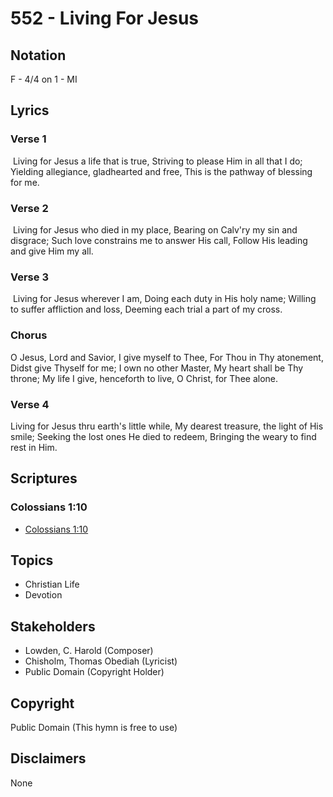 # 552 - Living For Jesus

## Notation

F - 4/4 on 1 - MI

## Lyrics

### Verse 1

 Living for Jesus a life that is true, Striving to please Him in all that I do; Yielding allegiance, gladhearted and free, This is the pathway of blessing for me. 

### Verse 2

 Living for Jesus who died in my place, Bearing on Calv'ry my sin and disgrace; Such love constrains me to answer His call, Follow His leading and give Him my all. 

### Verse 3

 Living for Jesus wherever I am, Doing each duty in His holy name; Willing to suffer affliction and loss, Deeming each trial a part of my cross.

### Chorus

O Jesus, Lord and Savior, I give myself to Thee, For Thou in Thy atonement, Didst give Thyself for me; I own no other Master, My heart shall be Thy throne; My life I give, henceforth to live, O Christ, for Thee alone. 

### Verse 4

Living for Jesus thru earth's little while, My dearest treasure, the light of His smile; Seeking the lost ones He died to redeem, Bringing the weary to find rest in Him. 


## Scriptures

### Colossians 1:10

- [Colossians 1:10](https://www.biblegateway.com/passage/?search=Colossians%201%3A10)


## Topics

- Christian Life
- Devotion

## Stakeholders

- Lowden, C. Harold (Composer)
- Chisholm, Thomas Obediah (Lyricist)
- Public Domain (Copyright Holder)

## Copyright

Public Domain
(This hymn is free to use)

## Disclaimers

None

